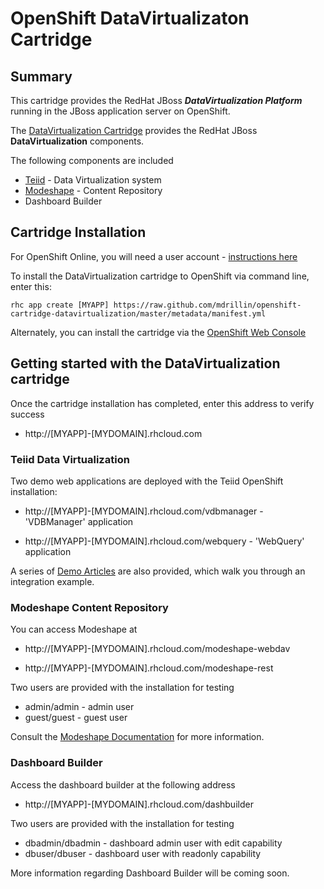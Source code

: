# OpenShift DataVirtualizaton Cartridge

## Summary
This cartridge provides the RedHat JBoss **_DataVirtualization Platform_** running in the JBoss application server on OpenShift. 

The [DataVirtualization Cartridge](https://github.com/mdrillin/openshift-cartridge-datavirtualization) provides the RedHat JBoss **DataVirtualization** components.

The following components are included

  - [Teiid](http://www.jboss.org/teiid/) - Data Virtualization system
  - [Modeshape](http://www.jboss.org/modeshape/) - Content Repository
  - Dashboard Builder

## Cartridge Installation
For OpenShift Online, you will need a user account - [instructions here](https://openshift.redhat.com/app/getting_started)

To install the DataVirtualization cartridge to OpenShift via command line, enter this:

```
rhc app create [MYAPP] https://raw.github.com/mdrillin/openshift-cartridge-datavirtualization/master/metadata/manifest.yml
```

Alternately, you can install the cartridge via the [OpenShift Web Console](https://openshift.redhat.com/app/console/applications)

## Getting started with the DataVirtualization cartridge
Once the cartridge installation has completed, enter this address to verify success

* http://[MYAPP]-[MYDOMAIN].rhcloud.com

### Teiid Data Virtualization
Two demo web applications are deployed with the Teiid OpenShift installation:

* http://[MYAPP]-[MYDOMAIN].rhcloud.com/vdbmanager - 'VDBManager' application

* http://[MYAPP]-[MYDOMAIN].rhcloud.com/webquery - 'WebQuery' application

A series of [Demo Articles](https://community.jboss.org/wiki/TeiidOnOpenShiftDemo-Part1-SourceManagement) are also provided, which walk you through an integration example.

### Modeshape Content Repository
You can access Modeshape at

* http://[MYAPP]-[MYDOMAIN].rhcloud.com/modeshape-webdav

* http://[MYAPP]-[MYDOMAIN].rhcloud.com/modeshape-rest

Two users are provided with the installation for testing

* admin/admin - admin user
* guest/guest - guest user

Consult the [Modeshape Documentation](http://www.jboss.org/modeshape/) for more information.

### Dashboard Builder
Access the dashboard builder at the following address

* http://[MYAPP]-[MYDOMAIN].rhcloud.com/dashbuilder

Two users are provided with the installation for testing

* dbadmin/dbadmin - dashboard admin user with edit capability
* dbuser/dbuser - dashboard user with readonly capability

More information regarding Dashboard Builder will be coming soon.




